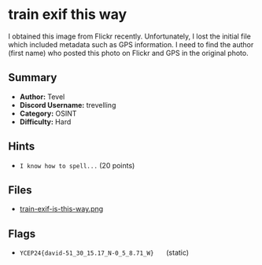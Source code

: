 # train exif this way

I obtained this image from Flickr recently. Unfortunately, I lost the initial file which included metadata such as GPS information. I need to find the author (first name) who posted this photo on Flickr and GPS in the original photo.

## Summary

- **Author:** Tevel
- **Discord Username:** trevelling 
- **Category:** OSINT
- **Difficulty:** Hard

## Hints

- `I know how to spell...` (20 points)

## Files

- [train-exif-is-this-way.png](dist/train-exif-is-this-way.png)

## Flags

- `YCEP24{david-51_30_15.17_N-0_5_8.71_W}   ` (static)
